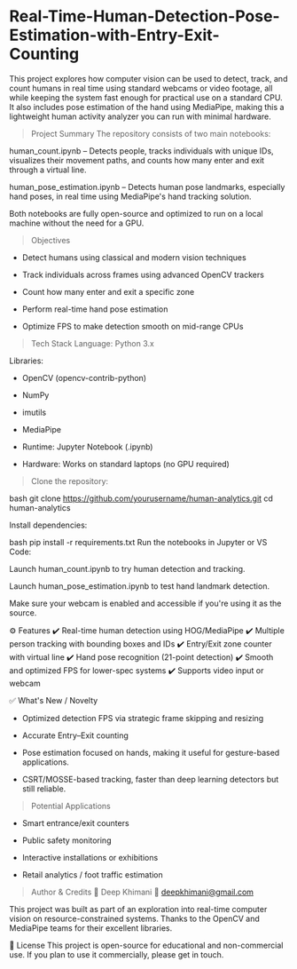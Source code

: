 # Real-Time-Human-Detection-Pose-Estimation-with-Entry-Exit-Counting

This project explores how computer vision can be used to detect, track, and count humans in real time using standard webcams or video footage, all while keeping the system fast enough for practical use on a standard CPU. It also includes pose estimation of the hand using MediaPipe, making this a lightweight human activity analyzer you can run with minimal hardware.

> Project Summary
The repository consists of two main notebooks:

human_count.ipynb – Detects people, tracks individuals with unique IDs, visualizes their movement paths, and counts how many enter and exit through a virtual line.

human_pose_estimation.ipynb – Detects human pose landmarks, especially hand poses, in real time using MediaPipe's hand tracking solution.

Both notebooks are fully open-source and optimized to run on a local machine without the need for a GPU.

> Objectives
* Detect humans using classical and modern vision techniques

* Track individuals across frames using advanced OpenCV trackers

* Count how many enter and exit a specific zone

* Perform real-time hand pose estimation

* Optimize FPS to make detection smooth on mid-range CPUs

> Tech Stack
Language: Python 3.x

Libraries:

* OpenCV (opencv-contrib-python)

* NumPy

* imutils

* MediaPipe

* Runtime: Jupyter Notebook (.ipynb)

* Hardware: Works on standard laptops (no GPU required)

> Clone the repository:

bash
git clone https://github.com/yourusername/human-analytics.git
cd human-analytics



Install dependencies:

bash
pip install -r requirements.txt
Run the notebooks in Jupyter or VS Code:

Launch human_count.ipynb to try human detection and tracking.

Launch human_pose_estimation.ipynb to test hand landmark detection.

Make sure your webcam is enabled and accessible if you're using it as the source.

⚙️ Features
✔️ Real-time human detection using HOG/MediaPipe
✔️ Multiple person tracking with bounding boxes and IDs
✔️ Entry/Exit zone counter with virtual line
✔️ Hand pose recognition (21-point detection)
✔️ Smooth and optimized FPS for lower-spec systems
✔️ Supports video input or webcam

✅ What's New / Novelty
* Optimized detection FPS via strategic frame skipping and resizing

* Accurate Entry–Exit counting

* Pose estimation focused on hands, making it useful for gesture-based applications.

* CSRT/MOSSE-based tracking, faster than deep learning detectors but still reliable.


> Potential Applications

* Smart entrance/exit counters

* Public safety monitoring

* Interactive installations or exhibitions

* Retail analytics / foot traffic estimation

> Author & Credits
👤 Deep Khimani
📧 deepkhimani@gmail.com


This project was built as part of an exploration into real-time computer vision on resource-constrained systems. Thanks to the OpenCV and MediaPipe teams for their excellent libraries.

📄 License
This project is open-source for educational and non-commercial use. If you plan to use it commercially, please get in touch.
